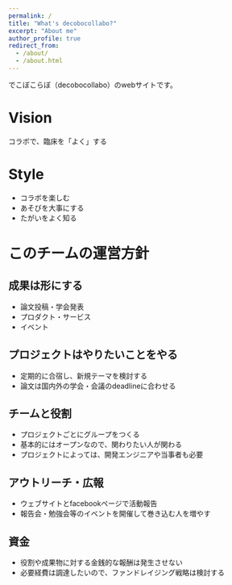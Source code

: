 ```yaml
---
permalink: /
title: "What's decobocollabo?"
excerpt: "About me"
author_profile: true
redirect_from: 
  - /about/
  - /about.html
---
```


でこぼこらぼ（decobocollabo）のwebサイトです。

Vision
======
コラボで、臨床を「よく」する

Style
======
* コラボを楽しむ
* あそびを大事にする
* たがいをよく知る

このチームの運営方針
======

成果は形にする
------
* 論文投稿・学会発表
* プロダクト・サービス
* イベント

プロジェクトはやりたいことをやる
------
* 定期的に合宿し、新規テーマを検討する
* 論文は国内外の学会・会議のdeadlineに合わせる

チームと役割
------
* プロジェクトごとにグループをつくる
* 基本的にはオープンなので、関わりたい人が関わる
* プロジェクトによっては、開発エンジニアや当事者も必要

アウトリーチ・広報
------
* ウェブサイトとfacebookページで活動報告
* 報告会・勉強会等のイベントを開催して巻き込む人を増やす

資金
------
* 役割や成果物に対する金銭的な報酬は発生させない
* 必要経費は調達したいので、ファンドレイジング戦略は検討する
